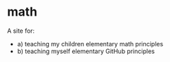 # math
A site for:
 
- a) teaching my children elementary math principles
- b) teaching myself elementary GitHub principles